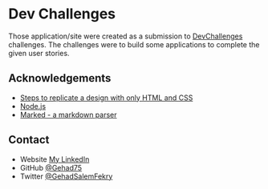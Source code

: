 # Dev Challenges


<!-- List the features of your application or follow the template. Don't share the figma file here :) -->

Those application/site were created as a submission to [DevChallenges](https://devchallenges.io/challenges) challenges. The challenges were to build some applications to complete the given user stories.


## Acknowledgements

<!-- This section should list any articles or add-ons/plugins that helps you to complete the project. This is optional but it will help you in the future. For exmpale -->

- [Steps to replicate a design with only HTML and CSS](https://devchallenges-blogs.web.app/how-to-replicate-design/)
- [Node.js](https://nodejs.org/)
- [Marked - a markdown parser](https://github.com/chjj/marked)

## Contact

- Website [My LinkedIn](https://www.linkedin.com/in/gehad-salem/)
- GitHub [@Gehad75](https://github.com/Gehad75)
- Twitter [@GehadSalemFekry](https://twitter.com/GehadSalemFekry)
